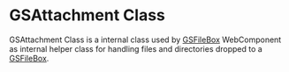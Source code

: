 # GSAttachment Class

GSAttachment Class is a internal class used by [GSFileBox](./GSFileBox.md) WebComponent as internal helper class for handling files and directories dropped to a [GSFileBox](./GSFileBox.md).
